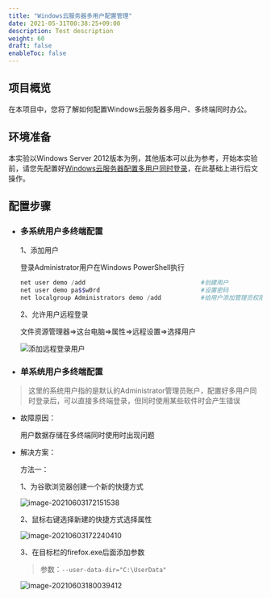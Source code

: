 ```yaml
---
title: "Windows云服务器多用户配置管理"
date: 2021-05-31T00:38:25+09:00
description: Test description
weight: 60
draft: false
enableToc: false
---
```


## 项目概览

在本项目中，您将了解如何配置Windows云服务器多用户、多终端同时办公。

## 环境准备

本实验以Windows Server 2012版本为例，其他版本可以此为参考，开始本实验前，请您先配置好[Windows云服务器配置多用户同时登录](https://docsv3.qingcloud.com/compute/vm/best-practices/windows/win_loggin/)，在此基础上进行后文操作。

## 配置步骤

* ###  多系统用户多终端配置

  1、添加用户

  登录Administrator用户在Windows PowerShell执行

  ```powershell
  net user demo /add								#创建用户
  net user demo pa$$w0rd							#设置密码
  net localgroup Administrators demo /add			#给用户添加管理员权限(按需操作)
  ```

  2、允许用户远程登录

  文件资源管理器=>这台电脑=>属性=>远程设置=>选择用户

  ![添加远程登录用户](../../_images/windows_multi_user.assets/添加远程登录用户-1622711225217.gif)

* ### 单系统用户多终端配置

> 这里的系统用户指的是默认的Administrator管理员账户，配置好多用户同时登录后，可以直接多终端登录，但同时使用某些软件时会产生错误

* 故障原因：

  用户数据存储在多终端同时使用时出现问题

* 解决方案：

  方法一：

  1、为谷歌浏览器创建一个新的快捷方式

  ![image-20210603172151538](../../_images/windows_multi_user.assets/image-20210603172151538.png)
  
  2、鼠标右键选择新建的快捷方式选择属性
  
  ![image-20210603172240410](../../_images/windows_multi_user.assets/image-20210603172240410.png)
  
  3、在目标栏的firefox.exe后面添加参数
  
  > 参数：`--user-data-dir="C:\UserData"`
  
  ![image-20210603180039412](../../_images/windows_multi_user.assets/image-20210603180039412.png)
  
  